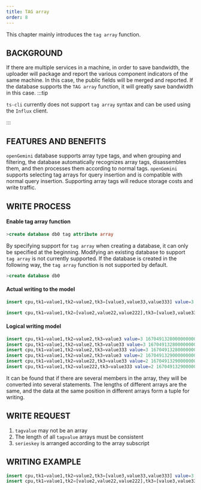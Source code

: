 ```yaml
---
title: TAG array
order: 8
---
```


This chapter mainly introduces the ```tag array``` function.

## BACKGROUND

If there are multiple services in a machine, in order to save bandwidth, the uploader will package and report the various component indicators of the same machine. In this case, the public fields will be merged and reported. If the database supports the ```TAG array``` function, it will greatly save bandwidth in this case.
:::tip

```ts-cli``` currently does not support ```tag array``` syntax and can be used using the ```Influx``` client.

:::

## FEATURES AND BENEFITS

```openGemini``` database supports array type tags, and when grouping and filtering, the database automatically recognizes array tags, disassembles them, and then processes them according to normal tags. ```openGemini``` supports selecting tag arrays for query insertion and is compatible with normal query insertion. Supporting array tags will reduce storage costs and write traffic.

## WRITE PROCESS

#### Enable tag array function

```sql
>create database db0 tag attribute array
```

By specifying support for ```tag array``` when creating a database, it can only be specified at the beginning. Modifying an existing database to support ```tag array``` is not currently supported. If the database is created in the following way, the ```tag array``` function is not supported by default.

```sql
>create database db0
```

#### Actual writing to the model

```sql
insert cpu,tk1=value1,tk2=value2,tk3=[value3,value33,value333] value=3 1670491328000000000

insert cpu,tk1=value1,tk2=[value2,value22,value222],tk3=[value3,value33,value333] value=2 1670491329000000000
```

#### Logical writing model

```sql
insert cpu,tk1=value1,tk2=value2,tk3=value3 value=3 1670491328000000000
insert cpu,tk1=value1,tk2=value2,tk3=value33 value=3 1670491328000000000
insert cpu,tk1=value1,tk2=value2,tk3=value333 value=3 1670491328000000000
insert cpu,tk1=value1,tk2=value2,tk3=value3 value=2 1670491329000000000
insert cpu,tk1=value1,tk2=value22,tk3=value33 value=2 1670491329000000000
insert cpu,tk1=value1,tk2=value222,tk3=value333 value=2 1670491329000000000
```

It can be found that if there are several members in the array, they will be converted into several statements. The lengths of different arrays are the same, and the data at the same position in different arrays form a tuple for writing.

## WRITE REQUEST

1. ```tagvalue``` may not be an array
2. The length of all ```tagvalue``` arrays must be consistent
3. ```serieskey``` is arranged according to the array subscript
   

## WRITING EXAMPLE

```sql
insert cpu,tk1=value1,tk2=value2,tk3=[value3,value33,value333] value=3
insert cpu,tk1=value1,tk2=[value2,value22,value222],tk3=[value3,value33,value333] value=2
```